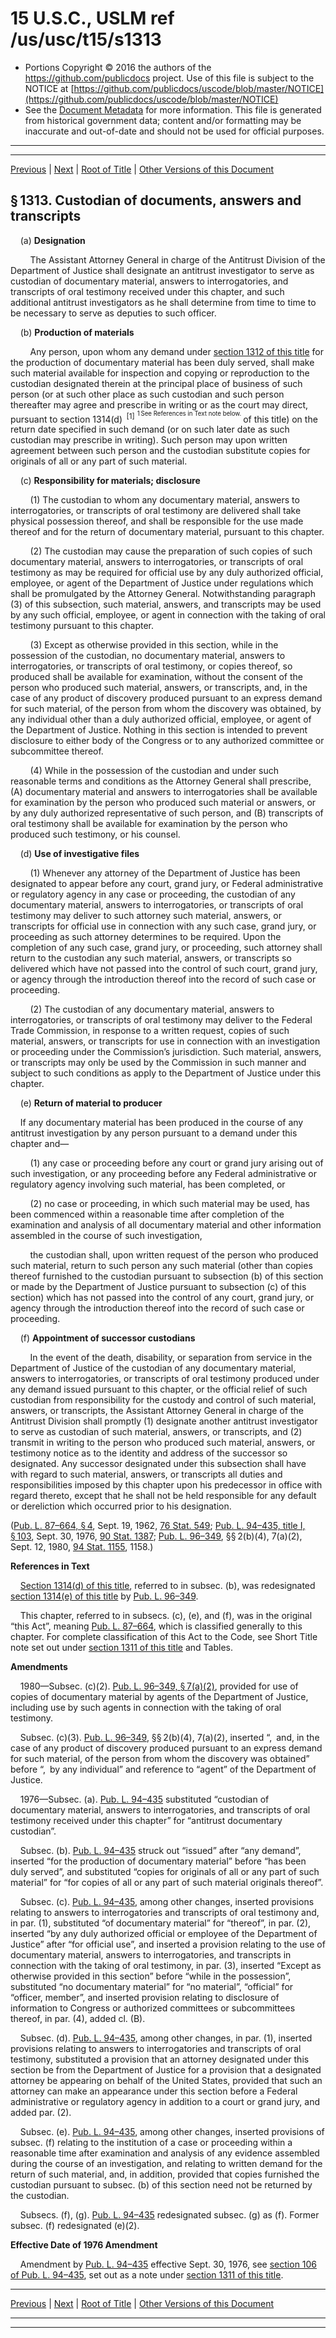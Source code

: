 ---
---

# 15 U.S.C., USLM ref /us/usc/t15/s1313

* Portions Copyright © 2016 the authors of the https://github.com/publicdocs project.
  Use of this file is subject to the NOTICE at [https://github.com/publicdocs/uscode/blob/master/NOTICE](https://github.com/publicdocs/uscode/blob/master/NOTICE)
* See the [Document Metadata](././../../../..//README.md) for more information.
  This file is generated from historical government data; content and/or formatting may be inaccurate and out-of-date and should not be used for official purposes.

----------
----------

[Previous](./../../../..//us/usc/t15/ch34/m__us_usc_t15_s1312.md) | [Next](./../../../..//us/usc/t15/ch34/m__us_usc_t15_s1314.md) | [Root of Title](./../../../../) | [Other Versions of this Document](https://publicdocs.github.io/go/links?ns=uslm&ref=%2Fus%2Fusc%2Ft15%2Fs1313)

## § 1313. Custodian of documents, answers and transcripts

    (a) __Designation__ 

        The Assistant Attorney General in charge of the Antitrust Division of the Department of Justice shall designate an antitrust investigator to serve as custodian of documentary material, answers to interrogatories, and transcripts of oral testimony received under this chapter, and such additional antitrust investigators as he shall determine from time to time to be necessary to serve as deputies to such officer.

    (b) __Production of materials__ 

        Any person, upon whom any demand under [section 1312 of this title][/us/usc/t15/s1312] for the production of documentary material has been duly served, shall make such material available for inspection and copying or reproduction to the custodian designated therein at the principal place of business of such person (or at such other place as such custodian and such person thereafter may agree and prescribe in writing or as the court may direct, pursuant to section 1314(d)  <sup>\[1\]</sup>  <sup><sup> 1 See References in Text note below. </sup></sup>  of this title) on the return date specified in such demand (or on such later date as such custodian may prescribe in writing). Such person may upon written agreement between such person and the custodian substitute copies for originals of all or any part of such material.

    (c) __Responsibility for materials; disclosure__ 

        (1) The custodian to whom any documentary material, answers to interrogatories, or transcripts of oral testimony are delivered shall take physical possession thereof, and shall be responsible for the use made thereof and for the return of documentary material, pursuant to this chapter.

        (2) The custodian may cause the preparation of such copies of such documentary material, answers to interrogatories, or transcripts of oral testimony as may be required for official use by any duly authorized official, employee, or agent of the Department of Justice under regulations which shall be promulgated by the Attorney General. Notwithstanding paragraph (3) of this subsection, such material, answers, and transcripts may be used by any such official, employee, or agent in connection with the taking of oral testimony pursuant to this chapter.

        (3) Except as otherwise provided in this section, while in the possession of the custodian, no documentary material, answers to interrogatories, or transcripts of oral testimony, or copies thereof, so produced shall be available for examination, without the consent of the person who produced such material, answers, or transcripts, and, in the case of any product of discovery produced pursuant to an express demand for such material, of the person from whom the discovery was obtained, by any individual other than a duly authorized official, employee, or agent of the Department of Justice. Nothing in this section is intended to prevent disclosure to either body of the Congress or to any authorized committee or subcommittee thereof.

        (4) While in the possession of the custodian and under such reasonable terms and conditions as the Attorney General shall prescribe, (A) documentary material and answers to interrogatories shall be available for examination by the person who produced such material or answers, or by any duly authorized representative of such person, and (B) transcripts of oral testimony shall be available for examination by the person who produced such testimony, or his counsel.

    (d) __Use of investigative files__ 

        (1) Whenever any attorney of the Department of Justice has been designated to appear before any court, grand jury, or Federal administrative or regulatory agency in any case or proceeding, the custodian of any documentary material, answers to interrogatories, or transcripts of oral testimony may deliver to such attorney such material, answers, or transcripts for official use in connection with any such case, grand jury, or proceeding as such attorney determines to be required. Upon the completion of any such case, grand jury, or proceeding, such attorney shall return to the custodian any such material, answers, or transcripts so delivered which have not passed into the control of such court, grand jury, or agency through the introduction thereof into the record of such case or proceeding.

        (2) The custodian of any documentary material, answers to interrogatories, or transcripts of oral testimony may deliver to the Federal Trade Commission, in response to a written request, copies of such material, answers, or transcripts for use in connection with an investigation or proceeding under the Commission’s jurisdiction. Such material, answers, or transcripts may only be used by the Commission in such manner and subject to such conditions as apply to the Department of Justice under this chapter.

    (e) __Return of material to producer__ 

    If any documentary material has been produced in the course of any antitrust investigation by any person pursuant to a demand under this chapter and—

        (1) any case or proceeding before any court or grand jury arising out of such investigation, or any proceeding before any Federal administrative or regulatory agency involving such material, has been completed, or

        (2) no case or proceeding, in which such material may be used, has been commenced within a reasonable time after completion of the examination and analysis of all documentary material and other information assembled in the course of such investigation,

        the custodian shall, upon written request of the person who produced such material, return to such person any such material (other than copies thereof furnished to the custodian pursuant to subsection (b) of this section or made by the Department of Justice pursuant to subsection (c) of this section) which has not passed into the control of any court, grand jury, or agency through the introduction thereof into the record of such case or proceeding.

    (f) __Appointment of successor custodians__ 

        In the event of the death, disability, or separation from service in the Department of Justice of the custodian of any documentary material, answers to interrogatories, or transcripts of oral testimony produced under any demand issued pursuant to this chapter, or the official relief of such custodian from responsibility for the custody and control of such material, answers, or transcripts, the Assistant Attorney General in charge of the Antitrust Division shall promptly (1) designate another antitrust investigator to serve as custodian of such material, answers, or transcripts, and (2) transmit in writing to the person who produced such material, answers, or testimony notice as to the identity and address of the successor so designated. Any successor designated under this subsection shall have with regard to such material, answers, or transcripts all duties and responsibilities imposed by this chapter upon his predecessor in office with regard thereto, except that he shall not be held responsible for any default or dereliction which occurred prior to his designation.

([Pub. L. 87–664, § 4][/us/pl/87/664/s4], Sept. 19, 1962, [76 Stat. 549][/us/stat/76/549]; [Pub. L. 94–435, title I, § 103][/us/pl/94/435/s103], Sept. 30, 1976, [90 Stat. 1387][/us/stat/90/1387]; [Pub. L. 96–349][/us/pl/96/349], §§ 2(b)(4), 7(a)(2), Sept. 12, 1980, [94 Stat. 1155][/us/stat/94/1155], 1158.)

 __References in Text__ 

    [Section 1314(d) of this title][/us/usc/t15/s1314/d], referred to in subsec. (b), was redesignated [section 1314(e) of this title][/us/usc/t15/s1314/e] by [Pub. L. 96–349][/us/pl/96/349].

    This chapter, referred to in subsecs. (c), (e), and (f), was in the original “this Act”, meaning [Pub. L. 87–664][/us/pl/87/664], which is classified generally to this chapter. For complete classification of this Act to the Code, see Short Title note set out under [section 1311 of this title][/us/usc/t15/s1311] and Tables.

 __Amendments__ 

    1980—Subsec. (c)(2). [Pub. L. 96–349, § 7(a)(2)][/us/pl/96/349/s7/a/2], provided for use of copies of documentary material by agents of the Department of Justice, including use by such agents in connection with the taking of oral testimony.

    Subsec. (c)(3). [Pub. L. 96–349][/us/pl/96/349], §§ 2(b)(4), 7(a)(2), inserted “, and, in the case of any product of discovery produced pursuant to an express demand for such material, of the person from whom the discovery was obtained” before “, by any individual” and reference to “agent” of the Department of Justice.

    1976—Subsec. (a). [Pub. L. 94–435][/us/pl/94/435] substituted “custodian of documentary material, answers to interrogatories, and transcripts of oral testimony received under this chapter” for “antitrust documentary custodian”.

    Subsec. (b). [Pub. L. 94–435][/us/pl/94/435] struck out “issued” after “any demand”, inserted “for the production of documentary material” before “has been duly served”, and substituted “copies for originals of all or any part of such material” for “for copies of all or any part of such material originals thereof”.

    Subsec. (c). [Pub. L. 94–435][/us/pl/94/435], among other changes, inserted provisions relating to answers to interrogatories and transcripts of oral testimony and, in par. (1), substituted “of documentary material” for “thereof”, in par. (2), inserted “by any duly authorized official or employee of the Department of Justice” after “for official use”, and inserted a provision relating to the use of documentary material, answers to interrogatories, and transcripts in connection with the taking of oral testimony, in par. (3), inserted “Except as otherwise provided in this section” before “while in the possession”, substituted “no documentary material” for “no material”, “official” for “officer, member”, and inserted provision relating to disclosure of information to Congress or authorized committees or subcommittees thereof, in par. (4), added cl. (B).

    Subsec. (d). [Pub. L. 94–435][/us/pl/94/435], among other changes, in par. (1), inserted provisions relating to answers to interrogatories and transcripts of oral testimony, substituted a provision that an attorney designated under this section be from the Department of Justice for a provision that a designated attorney be appearing on behalf of the United States, provided that such an attorney can make an appearance under this section before a Federal administrative or regulatory agency in addition to a court or grand jury, and added par. (2).

    Subsec. (e). [Pub. L. 94–435][/us/pl/94/435], among other changes, inserted provisions of subsec. (f) relating to the institution of a case or proceeding within a reasonable time after examination and analysis of any evidence assembled during the course of an investigation, and relating to written demand for the return of such material, and, in addition, provided that copies furnished the custodian pursuant to subsec. (b) of this section need not be returned by the custodian.

    Subsecs. (f), (g). [Pub. L. 94–435][/us/pl/94/435] redesignated subsec. (g) as (f). Former subsec. (f) redesignated (e)(2).

 __Effective Date of 1976 Amendment__ 

    Amendment by [Pub. L. 94–435][/us/pl/94/435] effective Sept. 30, 1976, see [section 106 of Pub. L. 94–435][/us/pl/94/435/s106], set out as a note under [section 1311 of this title][/us/usc/t15/s1311].

----------

[Previous](./../../../..//us/usc/t15/ch34/m__us_usc_t15_s1312.md) | [Next](./../../../..//us/usc/t15/ch34/m__us_usc_t15_s1314.md) | [Root of Title](./../../../../) | [Other Versions of this Document](https://publicdocs.github.io/go/links?ns=uslm&ref=%2Fus%2Fusc%2Ft15%2Fs1313)

----------
----------

[/us/usc/t15/s1312]: https://publicdocs.github.io/go/links?ns=uslm&ref=%2Fus%2Fusc%2Ft15%2Fs1312
[/us/pl/87/664/s4]: https://publicdocs.github.io/go/links?ns=uslm&ref=%2Fus%2Fpl%2F87%2F664%2Fs4
[/us/stat/76/549]: https://publicdocs.github.io/go/links?ns=uslm&ref=%2Fus%2Fstat%2F76%2F549
[/us/pl/94/435/s103]: https://publicdocs.github.io/go/links?ns=uslm&ref=%2Fus%2Fpl%2F94%2F435%2Fs103
[/us/stat/90/1387]: https://publicdocs.github.io/go/links?ns=uslm&ref=%2Fus%2Fstat%2F90%2F1387
[/us/pl/96/349]: https://publicdocs.github.io/go/links?ns=uslm&ref=%2Fus%2Fpl%2F96%2F349
[/us/stat/94/1155]: https://publicdocs.github.io/go/links?ns=uslm&ref=%2Fus%2Fstat%2F94%2F1155
[/us/usc/t15/s1314/d]: https://publicdocs.github.io/go/links?ns=uslm&ref=%2Fus%2Fusc%2Ft15%2Fs1314%2Fd
[/us/usc/t15/s1314/e]: https://publicdocs.github.io/go/links?ns=uslm&ref=%2Fus%2Fusc%2Ft15%2Fs1314%2Fe
[/us/pl/96/349]: https://publicdocs.github.io/go/links?ns=uslm&ref=%2Fus%2Fpl%2F96%2F349
[/us/pl/87/664]: https://publicdocs.github.io/go/links?ns=uslm&ref=%2Fus%2Fpl%2F87%2F664
[/us/usc/t15/s1311]: https://publicdocs.github.io/go/links?ns=uslm&ref=%2Fus%2Fusc%2Ft15%2Fs1311
[/us/pl/96/349/s7/a/2]: https://publicdocs.github.io/go/links?ns=uslm&ref=%2Fus%2Fpl%2F96%2F349%2Fs7%2Fa%2F2
[/us/pl/96/349]: https://publicdocs.github.io/go/links?ns=uslm&ref=%2Fus%2Fpl%2F96%2F349
[/us/pl/94/435]: https://publicdocs.github.io/go/links?ns=uslm&ref=%2Fus%2Fpl%2F94%2F435
[/us/pl/94/435]: https://publicdocs.github.io/go/links?ns=uslm&ref=%2Fus%2Fpl%2F94%2F435
[/us/pl/94/435]: https://publicdocs.github.io/go/links?ns=uslm&ref=%2Fus%2Fpl%2F94%2F435
[/us/pl/94/435]: https://publicdocs.github.io/go/links?ns=uslm&ref=%2Fus%2Fpl%2F94%2F435
[/us/pl/94/435]: https://publicdocs.github.io/go/links?ns=uslm&ref=%2Fus%2Fpl%2F94%2F435
[/us/pl/94/435]: https://publicdocs.github.io/go/links?ns=uslm&ref=%2Fus%2Fpl%2F94%2F435
[/us/pl/94/435]: https://publicdocs.github.io/go/links?ns=uslm&ref=%2Fus%2Fpl%2F94%2F435
[/us/pl/94/435/s106]: https://publicdocs.github.io/go/links?ns=uslm&ref=%2Fus%2Fpl%2F94%2F435%2Fs106
[/us/usc/t15/s1311]: https://publicdocs.github.io/go/links?ns=uslm&ref=%2Fus%2Fusc%2Ft15%2Fs1311


